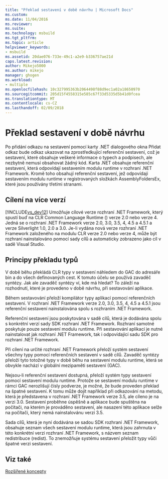 ```yaml
---
title: "Překlad sestavení v době návrhu | Microsoft Docs"
ms.custom: 
ms.date: 11/04/2016
ms.reviewer: 
ms.suite: 
ms.technology: msbuild
ms.tgt_pltfrm: 
ms.topic: article
helpviewer_keywords:
- msbuild
ms.assetid: 20dae076-733e-49c1-a2e9-b336757ae21d
caps.latest.revision: 
author: Mikejo5000
ms.author: mikejo
manager: ghogen
ms.workload:
- multiple
ms.openlocfilehash: 10c327995363b2064498f88d9ec1a02a18650970
ms.sourcegitcommit: 205d15f4558315e585c67f33d5335d5b41d0fcea
ms.translationtype: MT
ms.contentlocale: cs-CZ
ms.lasthandoff: 02/09/2018
---
```

# <a name="resolving-assemblies-at-design-time"></a>Překlad sestavení v době návrhu
Po přidání odkazu na sestavení pomocí karty .NET dialogového okna Přidat odkaz bude odkaz ukazovat na zprostředkující referenční sestavení, což je sestavení, které obsahuje veškeré informace o typech a podpisech, ale nezbytně nemusí obsahovat žádný kód. Karta .NET obsahuje referenční sestavení, která odpovídají sestavením modulu runtime v rozhraní .NET Framework. Kromě toho obsahují referenční sestavení, jež odpovídají sestavením modulu runtime v registrovaných složkách AssemblyFoldersEx, které jsou používány třetími stranami.  
  
## <a name="multi-targeting"></a>Cílení na více verzí  
 [!INCLUDE[vs_dev12](../extensibility/includes/vs_dev12_md.md)] Umožňuje cílové verze rozhraní .NET Framework, který spustí buď na CLR Common Language Runtime () verze 2.0 nebo verze 4. Jedná se o rozhraní .NET Framework verze 2.0, 3.0, 3.5, 4, 4.5 a 4.5.1 a verze Silverlight 1.0, 2.0 a 3.0. Je-li vydána nová verze rozhraní .NET Framework založeného na modulu CLR verze 2.0 nebo verze 4, může být rozhraní nainstalováno pomocí sady cílů a automaticky zobrazeno jako cíl v sadě Visual Studio.  
  
## <a name="how-type-resolution-works"></a>Principy překladu typů  
 V době běhu překládá CLR typy v sestavení náhledem do GAC do adresáře bin a do všech definovaných cest. K tomuto účelu se používá zavaděč syntézy. Jak ale zavaděč syntézy ví, kde má hledat? To záleží na rozhodnutí, které je provedeno v době návrhu, při sestavování aplikace.  
  
 Během sestavování přeloží kompilátor typy aplikací pomocí referenčních sestavení. V rozhraní .NET Framework verze 2.0, 3.0, 3.5, 4, 4.5 a 4.5.1 jsou referenční sestavení nainstalována spolu s rozhraním .NET Framework.  
  
 Referenční sestavení jsou poskytována v sadě cílů, která je dodávána spolu s konkrétní verzí sady SDK rozhraní .NET Framework. Rozhraní samotné poskytuje pouze sestavení modulu runtime. Při sestavování aplikací je nutné nainstalovat jak rozhraní .NET Framework, tak i odpovídající sadu SDK pro rozhraní .NET Framework.  
  
 Při cílení na určité rozhraní .NET Framework přeloží systém sestavení všechny typy pomocí referenčních sestavení v sadě cílů. Zavaděč syntézy přeloží tyto totožné typy v době běhu na sestavení modulu runtime, která se obvykle nachází v globální mezipaměti sestavení (GAC).  
  
 Nejsou-li referenční sestavení dostupná, přeloží systém typy sestavení pomocí sestavení modulu runtime. Protože se sestavení modulu runtime v rámci GAC nerozlišují čísly podverze, je možné, že bude proveden překlad na špatné sestavení. K tomu může dojít například při odkazování na metodu, která je představena v rozhraní .NET Framework verze 3.5, ale cíleno je na verzi 3.0. Sestavení proběhne úspěšně a aplikace bude spuštěna na počítači, na kterém je prováděno sestavení, ale nasazení této aplikace selže na počítači, který nemá nainstalovánu verzi 3.5.  
  
 Sada cílů, která je nyní dodávána se sadou SDK rozhraní .NET Framework, obsahuje seznam všech sestavení modulu runtime, která jsou zahrnuta v této konkrétní verzi rozhraní .NET Framework, s názvem seznam redistribuce (redist). To znemožňuje systému sestavení přeložit typy vůči špatné verzi sestavení.  
  
## <a name="see-also"></a>Viz také  
 [Rozšířené koncepty](../msbuild/msbuild-advanced-concepts.md)